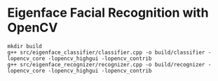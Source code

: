 # Eigenface Facial Recognition with OpenCV

    mkdir build
    g++ src/eigenface_classifier/classifier.cpp -o build/classifier -lopencv_core -lopencv_highgui -lopencv_contrib
    g++ src/eigenface_recognizer/recognizer.cpp -o build/recognizer -lopencv_core -lopencv_highgui -lopencv_contrib
